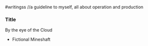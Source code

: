 #writingss
//a guideline to myself, all about operation and production

### Title ###
By the eye of the Cloud
- Fictional Mineshaft
